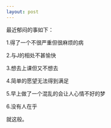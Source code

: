 ```yaml
---
layout: post
---
```

最近郁闷的事如下：

1.得了一个不很严重但很麻烦的病

2.与J的相处不甚愉快

3.想去上课但又不想去

4.简单的愿望无法得到满足

5.早上做了一个混乱的会让人心情不好的梦

6.没有人在乎

就这般。